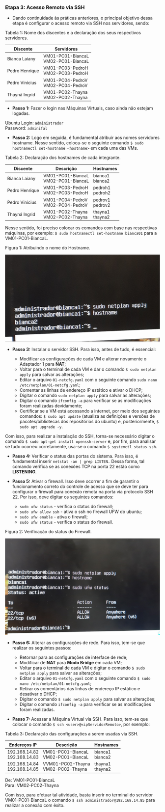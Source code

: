 <h3>Etapa 3: Acesso Remoto via SSH</h3>

- Dando continuidade às práticas anteriores, o principal objetivo dessa etapa é configurar o acesso remoto via SSH nos servidores, sendo:

<p>Tabela 1: Nome dos discentes e a declaração dos seus respectivos servidores.</p>

|Discente|Servidores|
|--------|-----------------|
|Bianca Laiany|VM01-PC01-BiancaL<br>VM02-PC01-BiancaL|
|Pedro Henrique|VM01-PC03-PedroH<br>VM02-PC03-PedroH|
|Pedro Vinícius|VM01-PC04-PedroV<br>VM02-PC04-PedroV|
|Thayná Ingrid|VM01-PC02-Thayna<br>VM02-PC02-Thayna|

- **Passo 1:** Fazer o login nas Máquinas Virtuais, caso ainda não estejam logadas. 

Ubuntu Login: ```administrador``` <br>
Password: ```adminifal```

- **Passo 2:** Logo em seguida, é fundamental atribuir aos nomes servidores hostname. Nesse sentido, coloca-se o seguinte comando ```$ sudo hostnamectl set-hostname <hostname>``` em cada uma das VMs.

<p>Tabela 2: Declaração dos hostnames de cada integrante.</p>

|Discente|Descrição|Hostnames|
|-------|---------|---------|
|Bianca Laiany|VM01-PC01-BiancaL<br>VM02-PC01-BiancaL|bianca1<br>bianca2|
|Pedro Henrique|VM01-PC03-PedroH<br>VM02-PC03-PedroH|pedroh1<br>pedroh2|
|Pedro Vinícius|VM01-PC04-PedroV<br>VM02-PC04-PedroV|pedrov1<br>pedrov2|
|Thayná Ingrid|VM01-PC02-Thayna<br>VM02-PC02-Thayna|thayna1<br>thayna2|

Nesse sentido, foi preciso colocar os comandos com base nas respectivas máquinas, por exemplo: ```$ sudo hostnamectl set-hostname bianca01``` para a VM01-PC01-BiancaL.

<p>Figura 1: Atribuindo o nome do Hostname.</p>
<img src="figuresProject/ThirdStage/HostnameBianca.jpg" alt="Atribuindo o nome do Hostname." title="Figura 1: Atribuindo o nome do Hostname." width="800">

- **Passo 3:** Instalar o servidor SSH. Para isso, antes de tudo, é essencial:

  - Modificar as configurações de cada VM e alterar novamente o Adaptador 1 para **NAT**;
  - Voltar para o terminal de cada VM e dar o comando ```$ sudo netplan apply``` para salvar as alterações;
  - Editar o arquivo ```01-netcfg.yaml``` com o seguinte comando ```sudo nano /etc/netplan/01-netcfg.yaml```;
  - Comentar as linhas de endereço IP estático e ativar o DHCP;
  - Digitar o comando ```sudo netplan apply``` para salvar as alterações;
  - Digitar o comando ```ifconfig -a``` para verificar se as modificações foram realizadas devidamente;
  - Certificar se a VM está acessando a internet, por meio dos seguintes comandos: ```$ sudo apt update``` (atualiza as definições e versões de pacotes/bibliotecas dos repositórios do ubuntu) e, posteriormente, ```$ sudo apt upgrade -y```.

Com isso, para realizar a instalação do SSH, torna-se necessário digitar o comando ```$ sudo apt-get install openssh-server``` e, por fim, para analisar se tudo ocorreu corretamente, usa-se o comando ```$ systemctl status ssh```.

- **Passo 4:** Verificar o status das portas do sistema. Para isso, é fundamental inserir ```netstat -an | grep LISTEN.``` Dessa forma, tal comando verifica se as conexões TCP na porta 22 estão como **LISTENING**.

- **Passo 5:** Ativar o firewall. Isso deve ocorrer a fim de garantir o funcionamento correto do controle de acesso que se deve ter para configurar o firewall para conexão remota na porta via protocolo SSH 22. Por isso, deve digitar os seguintes comandos:

  - ```sudo ufw status``` - verifica o status do firewall;
  - ```sudo ufw allow ssh``` -  ativa o ssh no firewall UFW do ubuntu;
  - ```sudo ufw enable``` - ativa o firewall;
  - ```sudo ufw status``` - verifica o status do firewall.

<p>Figura 2: Verificação do status do Firewall.</p>
<img src="figuresProject/ThirdStage/StatusFirewall.jpg" alt="Verificação do status do Firewall." title="Figura 2: Verificação do status do Firewall." width="800">

- **Passo 6:** Alterar as configurações de rede. Para isso, tem-se que realizar os seguintes passos:

  - Retornar para as configurações de interface de rede;
  - Modificar de **NAT** para **Modo Bridge** em cada VM;
  - Voltar para o terminal de cada VM e digitar o comando ```$ sudo netplan apply``` para salvar as alterações;
  - Editar o arquivo ```01-netcfg.yaml``` com o seguinte comando ```$ sudo nano /etc/netplan/01-netcfg.yaml```;
  - Retirar os comentários  das linhas de endereço IP estático e desativar o DHCP;
  - Digitar o comando ```$ sudo netplan apply``` para salvar as alterações;
  - Digitar o comando ```ifconfig -a``` para verificar se as modificações foram realizadas. 

- **Passo 7:** Acessar a Máquina Virtual via SSH. Para isso, tem-se que colocar o comando ```$ ssh <user>@<ipServidorRemoto>```, por exemplo:

<p>Tabela 3: Declaração das configurações a serem usadas via SSH.</p>

|Endereços IP|Descrição|Hostnames|
|-------|---------|---------|
|192.168.14.82<br>192.168.14.83|VM01-PC01-BiancaL<br>VM02-PC01-BiancaL|bianca1<br>bianca2|
|192.168.14.84<br>192.168.14.85|VVM01-PC02-Thayna<br>VM02-PC02-Thayna|thayna1<br>thayna2|

De: VM01-PC01-BiancaL <br>
Para: VM02-PC02-Thayna

Com isso, para efetuar tal atividade, basta inserir no terminal do servidor VM01-PC01-BiancaL o comando ```$ ssh administrador@192.168.14.85``` para realizar a conexão com êxito.
